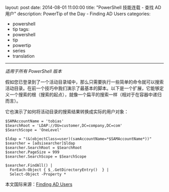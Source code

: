 ﻿layout: post
date: 2014-08-01 11:00:00
title: "PowerShell 技能连载 - 查找 AD 用户"
description: PowerTip of the Day - Finding AD Users
categories:
- powershell
- tip
tags:
- powershell
- tip
- powertip
- series
- translation
---
_适用于所有 PowerShell 版本_

假如您已登录到了一个活动目录域中，那么只需要执行一些简单的命令就可以搜索活动目录。在前一个技巧中我们演示了最基本的脚本。以下是一个扩展，它能够定义一个搜索的根（搜索的起点），就像一个扁平的搜索一样（相对于在容器中递归而言）。

它也演示了如何将活动目录的搜索结果转换成实际的用户对象：

    $SAMAccountName = 'tobias'
    $SearchRoot = 'LDAP://OU=customer,DC=company,DC=com'
    $SearchScope = 'OneLevel'
    
    $ldap = "(&(objectClass=user)(samAccountName=*$SAMAccountName*))"
    $searcher = [adsisearcher]$ldap
    $searcher.SearchRoot = $SearchRoot
    $searcher.PageSize = 999
    $searcher.SearchScope = $SearchScope
    
    $searcher.FindAll() | 
      ForEach-Object { $_.GetDirectoryEntry()  } | 
      Select-Object -Property *

<!--more-->
本文国际来源：[Finding AD Users](http://community.idera.com/powershell/powertips/b/tips/posts/finding-ad-users)

